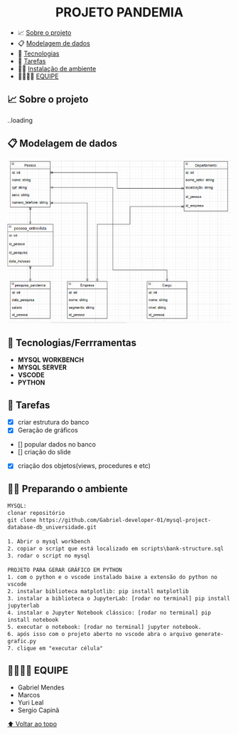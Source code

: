 <h1 id="nome-do-projeto" align="center">PROJETO PANDEMIA</h1>

  - 📈 [Sobre o projeto](#about)
  - 📋 [Modelagem de dados](#data-modeling)
  - 🤖 [Tecnologias](#technologies)
  - 🎊 [Tarefas](#features)
  - 🧑‍🔧 [Instalação de ambiente](#environment-install)
  - 👨‍👨‍👦‍👦 [EQUIPE](#squad)
    

<h2 id="about">📈 Sobre o projeto </h2>
..loading

<h2 id="data-modeling">📋 Modelagem de dados</h2>

![modelo-projeto](data-modeling/project-data-modeling.png)

<h2 id="technologies">🤖 Tecnologias/Ferrramentas</h2>

- **MYSQL WORKBENCH**
- **MYSQL SERVER**
- **VSCODE**
- **PYTHON**

<h2 id="features">🎊 Tarefas</h2>

- [x] criar estrutura do banco
- [x] Geração de gráficos
- [] popular dados no banco
- [] criação do slide
- [X] criação dos objetos(views, procedures e etc)

<h2 id="environment-install"> 🧑‍🔧 Preparando o ambiente</h2>

```
MYSQL:
clonar repositório
git clone https://github.com/Gabriel-developer-01/mysql-project-database-db_universidade.git

1. Abrir o mysql workbench
2. copiar o script que está localizado em scripts\bank-structure.sql
3. rodar o script no mysql

PROJETO PARA GERAR GRÁFICO EM PYTHON
1. com o python e o vscode instalado baixe a extensão do python no vscode
2. instalar biblioteca matplotlib: pip install matplotlib
3. instalar a biblioteca o JupyterLab: [rodar no terminal] pip install jupyterlab
4. instalar o Jupyter Notebook clássico: [rodar no terminal] pip install notebook
5. executar o notebook: [rodar no terminal] jupyter notebook.
6. após isso com o projeto aberto no vscode abra o arquivo generate-grafic.py
7. clique em "executar célula"
```
## 
<h2 id="squad">👨‍👨‍👦‍👦 EQUIPE</h2>

- Gabriel Mendes
- Marcos
- Yuri Leal
- Sergio Capinã

[⬆ Voltar ao topo](#nome-do-projeto)
